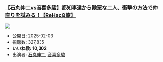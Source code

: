 ### [【石丸伸二vs音喜多駿】都知事選から険悪な二人、衝撃の方法で仲直りを試みる！【ReHacQ旅】](https://www.youtube.com/watch?v=e7xrRcZUctg)
[![](https://img.youtube.com/vi/e7xrRcZUctg/sddefault.jpg)](https://www.youtube.com/watch?v=e7xrRcZUctg)
-   公開日: 2025-02-03
-   視聴数: 327,835
-   **いいね数: 10,302**
-   出演者: [石丸伸二](/rehacq_fan/people/石丸伸二 "wikilink"), [音喜多駿](/rehacq_fan/people/音喜多駿 "wikilink")
